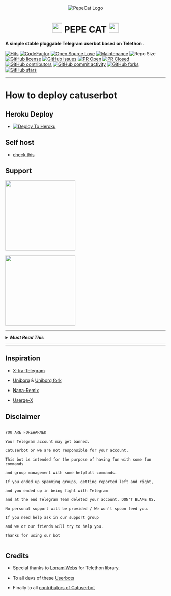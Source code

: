 <p align="center">
 
<img src="https://telegra.ph/file/4860c8e1a5a56d0616b79.png" alt="PepeCat Logo">
 
</p>
 
<h1 align="center"><img src="./userbot/helpers/resources/Music.gif" width="30px"> <b>PEPE CAT</b> <img src="./userbot/helpers/resources/Music.gif" width="30px"></h1>
 
<b>A simple stable pluggable Telegram userbot based on Telethon .</b>
 
[![Hits](https://hits.seeyoufarm.com/api/count/incr/badge.svg?url=https%3A%2F%2Fgithub.com%2Fsandy1709%2Fcatuserbot&count_bg=%2379C83D&title_bg=%23555555&icon=&icon_color=%23E7E7E7&title=hits&edge_flat=false)](https://github.com/TgCatUB/catuserbot)
[![CodeFactor](https://www.codefactor.io/repository/github/TgCatUB/catuserbot/badge?&style=flat-square)](https://www.codefactor.io/repository/github/TgCatUB/catuserbot)
[![Open Source Love](https://badges.frapsoft.com/os/v2/open-source.png?v=103)](https://github.com/ellerbrock/open-source-badges/)
[![Maintenance](https://img.shields.io/badge/Maintained%3F-yes-green?&style=flat-square)](https://GitHub.com/TgCatUB/catuserbot/graphs/commit-activity) 
![Repo Size](https://img.shields.io/github/repo-size/TgCatUB/catuserbot?&style=flat-square&logo=github)
[![GitHub license](https://img.shields.io/github/license/TgCatUB/catuserbot?&style=flat-square&logo=github)](https://github.com/TgCatUB/catuserbot/blob/master/LICENSE)
[![GitHub issues](https://img.shields.io/github/issues/TgCatUB/catuserbot?&style=flat-square&logo=github)](https://github.com/TgCatUB/catuserbot/issues)
[![PR Open](https://img.shields.io/github/issues-pr/TgCatUB/catuserbot?&style=flat-square&logo=github)](https://github.com/TgCatUB/catuserbot/pulls)
[![PR Closed](https://img.shields.io/github/issues-pr-closed/TgCatUB/catuserbot?&style=flat-square&logo=github)](https://github.com/TgCatUB/catuserbot/pulls?q=is:closed)
[![GitHub contributors](https://img.shields.io/github/contributors/TgCatUB/catuserbot?&style=flat-square&logo=github)](https://GitHub.com/TgCatUB/catuserbot/graphs/contributors/)
[![GitHub commit activity](https://img.shields.io/github/commit-activity/m/TgCatUB/catuserbot?&style=flat-square&logo=github)](https://github.com/TgCatUB/catuserbot/graphs/commit-activity)
[![GitHub forks](https://img.shields.io/github/forks/TgCatUB/catuserbot?&style=flat-square&logo=github)](https://github.com/TgCatUB/catuserbot/fork)
[![GitHub stars](https://img.shields.io/github/stars/TgCatUB/catuserbot?&style=flat-square&logo=github)](https://github.com/TgCatUB/catuserbot/stargazers)
 
----
 
# How to deploy catuserbot
 
## Heroku Deploy
 
- [![Deploy To Heroku](https://www.herokucdn.com/deploy/button.svg)](https://github.com/Mr-confused/nekopack)
 
## Self host
 
- [check this](https://catuserbot.gitbook.io/catuserbot/tutorial/self-host)
 
## Support
 
<a href="https://t.me/catuserbot17"><img src="https://img.shields.io/badge/Channel%20Support%3F-yes-green?&style=flat-square?&logo=telegram" width=220px></a></p>
 
<a href="https://t.me/catuserbot_support"><img src="https://img.shields.io/badge/Group%20Support%3F-yes-green?&style=flat-square?&logo=telegram" width=220px></a></p>
 
---
 
<details>
 
<summary><b><i>Must Read This</i></b></summary>
 
* This bot contains some strong NSFW modules.
 
* Make sure you are at least 18 years old.
 
* Some NSFW category may can disturb you.
 
</details>
 
---
 
## Inspiration
 
- [X-tra-Telegram](https://github.com/Dark-Princ3/X-tra-Telegram)
 
- [Uniborg](https://github.com/SpEcHiDe/UniBorg) & [Uniborg fork](https://github.com/ravana69/PornHub)
 
- [Nana-Remix](https://github.com/pokurt/Nana-Remix)
 
- [Userge-X](https://github.com/code-rgb/USERGE-X/)
 
## Disclaimer
 
```
 
YOU ARE FOREWARNED
 
Your Telegram account may get banned. 
 
Catuserbot or we are not responsible for your account, 
 
This bot is intended for the purpose of having fun with some fun commands 
 
and group management with some helpfull commands.
 
If you ended up spamming groups, getting reported left and right, 
 
and you ended up in being fight with Telegram 
 
and at the end Telegram Team deleted your account. DON'T BLAME US.
 
No personal support will be provided / We won't spoon feed you. 
 
If you need help ask in our support group 
 
and we or our friends will try to help you.
 
Thanks for using our bot 
 
```
 
## Credits
 
- Special thanks to [LonamiWebs](https://github.com/LonamiWebs/Telethon/) for Telethon library.
 
- To all devs of these [Userbots](https://github.com/sandy1709/catuserbot/tree/bugs#inspiration)
 
- Finally to all [contributors of Catuserbot](https://github.com/sandy1709/catuserbot/graphs/contributors)
 
 